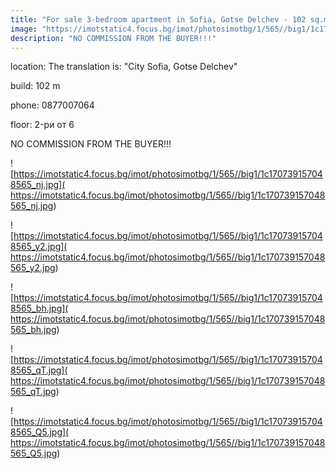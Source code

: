 ```yaml
---
title: "For sale 3-bedroom apartment in Sofia, Gotse Delchev - 102 sq.m / 193000 EUR :: imot.bg Advertisement"
image: "https://imotstatic4.focus.bg/imot/photosimotbg/1/565//big1/1c170739157048565_z4.jpg"
description: "NO COMMISSION FROM THE BUYER!!!"
---
```


location: The translation is: "City Sofia, Gotse Delchev"

build: 102 m

phone: 0877007064

floor: 2-ри от 6

NO COMMISSION FROM THE BUYER!!!


![https://imotstatic4.focus.bg/imot/photosimotbg/1/565//big1/1c170739157048565_nj.jpg]( https://imotstatic4.focus.bg/imot/photosimotbg/1/565//big1/1c170739157048565_nj.jpg)


![https://imotstatic4.focus.bg/imot/photosimotbg/1/565//big1/1c170739157048565_y2.jpg]( https://imotstatic4.focus.bg/imot/photosimotbg/1/565//big1/1c170739157048565_y2.jpg)


![https://imotstatic4.focus.bg/imot/photosimotbg/1/565//big1/1c170739157048565_bh.jpg]( https://imotstatic4.focus.bg/imot/photosimotbg/1/565//big1/1c170739157048565_bh.jpg)


![https://imotstatic4.focus.bg/imot/photosimotbg/1/565//big1/1c170739157048565_qT.jpg]( https://imotstatic4.focus.bg/imot/photosimotbg/1/565//big1/1c170739157048565_qT.jpg)


![https://imotstatic4.focus.bg/imot/photosimotbg/1/565//big1/1c170739157048565_Q5.jpg]( https://imotstatic4.focus.bg/imot/photosimotbg/1/565//big1/1c170739157048565_Q5.jpg)


